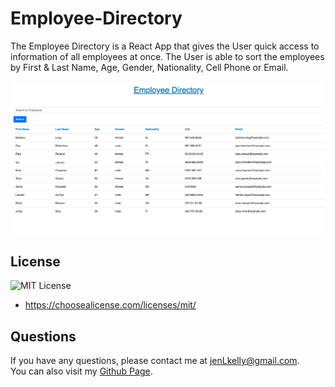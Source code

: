 # Employee-Directory

The Employee Directory is a React App that gives the User quick access to information of all employees at once. The User is able to sort the employees by First & Last Name, Age, Gender, Nationality, Cell Phone or Email.

![Employee Table](./employee-directory/assets/images/employee-directory2.png)

## License

![MIT License](https://shields.io/badge/license-MIT-green)

- https://choosealicense.com/licenses/mit/

## Questions

If you have any questions, please contact me at jenLkelly@gmail.com.  
You can also visit my [Github Page](https://github.com/jkelly101).
